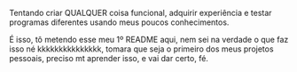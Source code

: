 Tentando criar QUALQUER coisa funcional, adquirir experiência e testar programas diferentes usando meus poucos conhecimentos.

É isso, tô metendo esse meu 1º README aqui, nem sei na verdade o que faz isso né kkkkkkkkkkkkkkk, tomara que seja o primeiro dos meus projetos pessoais, preciso mt aprender isso, e vai dar certo, fé.
